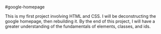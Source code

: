 #google-homepage

This is my first project involving HTML and CSS. I will be deconstructing the google homepage, then rebuilding it. By the end of this project, I will have a greater understanding of the fundamentals of elements, classes, and ids.